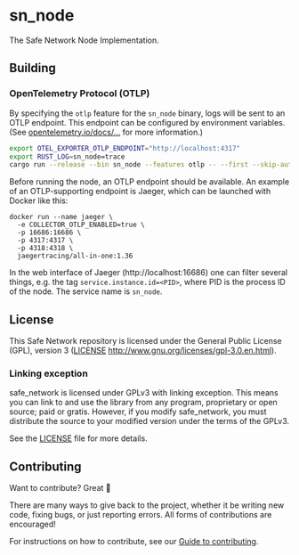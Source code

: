 # sn_node

The Safe Network Node Implementation.

## Building

### OpenTelemetry Protocol (OTLP)

By specifying the `otlp` feature for the `sn_node` binary, logs will be sent to an OTLP endpoint. This endpoint can be configured by environment variables. (See [opentelemetry.io/docs/...](https://opentelemetry.io/docs/reference/specification/protocol/exporter/) for more information.)

```sh
export OTEL_EXPORTER_OTLP_ENDPOINT="http://localhost:4317"
export RUST_LOG=sn_node=trace
cargo run --release --bin sn_node --features otlp -- --first --skip-auto-port-forwarding --local-addr=127.0.0.1:0
```

Before running the node, an OTLP endpoint should be available. An example of an OTLP-supporting endpoint is Jaeger, which can be launched with Docker like this:
```
docker run --name jaeger \
  -e COLLECTOR_OTLP_ENABLED=true \
  -p 16686:16686 \
  -p 4317:4317 \
  -p 4318:4318 \
  jaegertracing/all-in-one:1.36
```

In the web interface of Jaeger (http://localhost:16686) one can filter several things, e.g. the tag `service.instance.id=<PID>`, where PID is the process ID of the node. The service name is `sn_node`.

## License

This Safe Network repository is licensed under the General Public License (GPL), version 3 ([LICENSE](LICENSE) http://www.gnu.org/licenses/gpl-3.0.en.html).

### Linking exception

safe_network is licensed under GPLv3 with linking exception. This means you can link to and use the library from any program, proprietary or open source; paid or gratis. However, if you modify safe_network, you must distribute the source to your modified version under the terms of the GPLv3.

See the [LICENSE](LICENSE) file for more details.

## Contributing

Want to contribute? Great :tada:

There are many ways to give back to the project, whether it be writing new code, fixing bugs, or just reporting errors. All forms of contributions are encouraged!

For instructions on how to contribute, see our [Guide to contributing](https://github.com/maidsafe/QA/blob/master/CONTRIBUTING.md).
